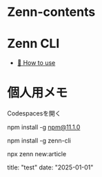 # Zenn-contents

# Zenn CLI

- [📘 How to use](https://zenn.dev/zenn/articles/zenn-cli-guide)

# 個人用メモ
Codespacesを開く  
<!-- npmのインストール -->
npm install -g npm@11.1.0
<!-- zenn-cliのインストール -->
npm install -g zenn-cli
<!-- 新規記事の作成 -->
npx zenn new:article
<!-- タイトルと日付を入力する -->
title: "test"
date: "2025-01-01"